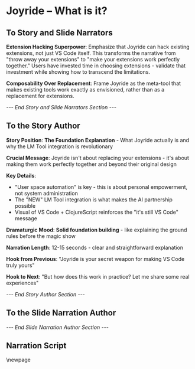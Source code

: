 # Joyride – What is it?

## To Story and Slide Narrators

**Extension Hacking Superpower**: Emphasize that Joyride can hack existing extensions, not just VS Code itself. This transforms the narrative from "throw away your extensions" to "make your extensions work perfectly together." Users have invested time in choosing extensions - validate that investment while showing how to transcend the limitations.

**Composability Over Replacement**: Frame Joyride as the meta-tool that makes existing tools work exactly as envisioned, rather than as a replacement for extensions.

*--- End Story and Slide Narrators Section ---*

## To the Story Author

**Story Position**: **The Foundation Explanation** - What Joyride actually is and why the LM Tool integration is revolutionary

**Crucial Message**: Joyride isn't about replacing your extensions - it's about making them work perfectly together and beyond their original design

**Key Details**:
- "User space automation" is key - this is about personal empowerment, not system administration
- The "NEW" LM Tool integration is what makes the AI partnership possible
- Visual of VS Code + ClojureScript reinforces the "it's still VS Code" message

**Dramaturgic Mood**: **Solid foundation building** - like explaining the ground rules before the magic show

**Narration Length**: 12-15 seconds - clear and straightforward explanation

**Hook from Previous**: "Joyride is your secret weapon for making VS Code truly yours"

**Hook to Next**: "But how does this work in practice? Let me share some real experiences"

*--- End Story Author Section ---*

## To the Slide Narration Author

*--- End Slide Narration Author Section ---*

## Narration Script

\newpage